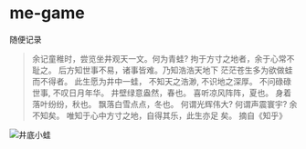# me-game
随便记录
>余记童稚时，尝览坐井观天一文。何为青蛙?
拘于方寸之地者，余于心常不耻之。
后方知世事不易，诸事皆难。乃知浩浩天地下
茫茫苍生多为欲做蛙而不得者。
此生愿为井中一蛙，
不知天之浩渺,
不识地之深厚。
不问碌碌世事,
不叹日月年华。
井壁绿意盎然，春也。
喜听凉风阵阵，夏也。
身着落叶纷纷，秋也。
飘落白雪点点，冬也。
何谓光辉伟大?
何谓声震寰宇?
余不知矣。
唯知于心中方寸之地，自得其乐，此生亦足
矣。
摘自《知乎》

![井底小蛙](https://gimg2.baidu.com/image_search/src=http%3A%2F%2Fimglf4.nosdn0.126.net%2Fimg%2FbXZoMStTenMvL25aUEtUZmZTVnpaUkpuTGQvVEpXVTB0M1lMbCt4NzJnNnRPZDBuMW13MW13PT0.jpg%3FimageView%26thumbnail%3D1680x0%26quality%3D96%26stripmeta%3D0%26type%3Djpg&refer=http%3A%2F%2Fimglf4.nosdn0.126.net&app=2002&size=f9999,10000&q=a80&n=0&g=0n&fmt=auto?sec=1650298832&t=63ce86d353837eba8fe01e6eab1fd120)